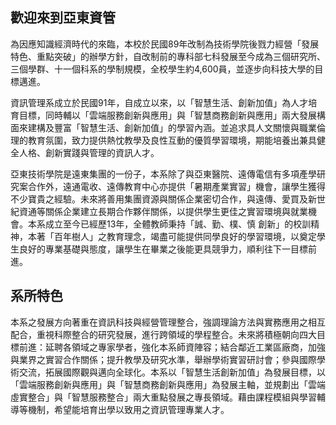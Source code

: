 ## 歡迎來到亞東資管
為因應知識經濟時代的來臨，本校於民國89年改制為技術學院後戮力經營「發展特色、重點突破」的辦學方針，自改制前的專科部七科發展至今成為三個研究所、三個學群、十一個科系的學制規模，全校學生約4,600員，並逐步向科技大學的目標邁進。

資訊管理系成立於民國91年，自成立以來，以「智慧生活、創新加值」為人才培育目標，同時輔以「雲端服務創新與應用」與「智慧商務創新與應用」兩大發展構面來建構及豐富「智慧生活、創新加值」的學習內涵。並追求具人文關懷與職業倫理的教育氛圍，致力提供熱忱教學及良性互動的優質學習環境，期能培養出兼具健全人格、創新實踐與管理的資訊人才。

亞東技術學院是遠東集團的一份子，本系除了與亞東醫院、遠傳電信有多項產學研究案合作外，遠通電收、遠傳教育中心亦提供「暑期產業實習」機會，讓學生獲得不少寶貴之經驗。未來將善用集團資源與關係企業密切合作，與遠傳、愛買及新世紀資通等關係企業建立長期合作夥伴關係，以提供學生更佳之實習環境與就業機會。本系成立至今已經歷13年，全體教師秉持「誠、勤、樸、慎 創新」的校訓精神，本著「百年樹人」之教育理念，竭盡可能提供同學良好的學習環境，以奠定學生良好的專業基礎與態度，讓學生在畢業之後能更具競爭力，順利往下一目標前進。

## 系所特色
本系之發展方向著重在資訊科技與經營管理整合，強調理論方法與實務應用之相互配合，重視科際整合的研究發展，進行跨領域的學程整合。未來將積極朝向四大目標前進：延聘各領域之專家學者，強化本系師資陣容；結合鄰近工業區廠商，加強與業界之實習合作關係；提升教學及研究水準，舉辦學術實習研討會；參與國際學術交流，拓展國際觀與邁向全球化。本系以「智慧生活創新加值」為發展目標，以「雲端服務創新與應用」與「智慧商務創新與應用」為發展主軸，並規劃出「雲端虛實整合」與「智慧服務整合」兩大重點發展之專長領域。藉由課程模組與學習輔導等機制，希望能培育出學以致用之資訊管理專業人才。
